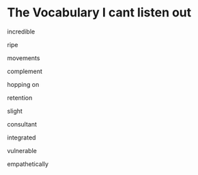 # The Vocabulary I cant listen out

incredible

ripe

movements

complement

hopping on

retention

slight

consultant

integrated

vulnerable

empathetically
